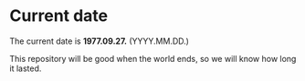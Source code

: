 # Current date

The current date is **1977.09.27.** (YYYY.MM.DD.)

This repository will be good when the world ends, so we will know how long it lasted.